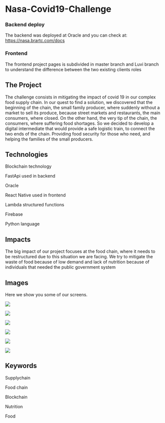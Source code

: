 # Nasa-Covid19-Challenge

### Backend deploy
The backend was deployed at Oracle and you can check at:
https://nasa.brartc.com/docs

### Frontend
The frontend project pages is subdivided in master branch and Luvi branch to understand the difference between the two existing clients roles

## The Project
The challenge consists in mitigating the impact of covid 19 in our complex food supply chain. In our quest to find a solution, we discovered that the beginning of the chain, the small family producer, where suddenly without a market to sell its produce, because street markets and restaurants, the main consumers, where closed. On the other hand, the very tip of the chain, the consumers, where suffering food shortages. So we decided to develop a digital intermediate that would provide a safe logistic train, to connect the two ends of the chain. Providing food security for those who need, and helping the families of the small producers.

## Technologies
Blockchain technology

FastApi used in backend

Oracle

React Native used in frontend

Lambda structured functions

Firebase 

Python language

## Impacts
The big impact of our project focuses at the food chain, where it needs to be restructured due to this situation we are facing. We try to mitigate the waste of food because of low demand and lack of nutrition because of individuals that needed the public government system

## Images
Here we show you some of our screens.

![](Areas.png)

![](details.png)

![](sell.png)

![](consulting.png)

![](store.jpeg)

![](product.png)


## Keywords
Supplychain

Food chain

Blockchain

Nutrition

Food

